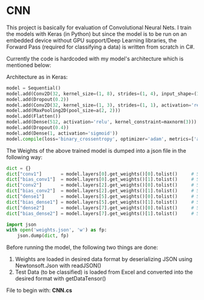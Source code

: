 # CNN
This project is basically for evaluation of Convolutional Neural Nets. I train the models with Keras (in Python) but since the model is
to be run on an embedded device without GPU support/Deep Learning libraries, the Forward Pass (required for classifying a data) is written
from scratch in C#.

Currently the code is hardcoded with my model's architecture which is mentioned below:

Architecture as in Keras:

```python
model = Sequential()
model.add(Conv2D(32, kernel_size=(1, 8), strides=(1, 4), input_shape=(16, 32, 1), padding='same', activation='relu', kernel_constraint=maxnorm(3), data_format='channels_last'))
model.add(Dropout(0.2))
model.add(Conv2D(32, kernel_size=(1, 3), strides=(1, 1), activation='relu', padding='same', kernel_constraint=maxnorm(3)))\
model.add(MaxPooling2D(pool_size=a(2, 2)))
model.add(Flatten())
model.add(Dense(512, activation='relu', kernel_constraint=maxnorm(3)))
model.add(Dropout(0.4))
model.add(Dense(1, activation='sigmoid'))
model.compile(loss='binary_crossentropy', optimizer='adam', metrics=['accuracy'])
```

The Weights of the above trained model is dumped into a json file in the following way:
```python
dict = {}
dict["conv1"]       = model.layers[0].get_weights()[0].tolist()     # Shape: (1, 8, 1, 32)
dict["bias_conv1"]  = model.layers[0].get_weights()[1].tolist()     # Shape: (32,)
dict["conv2"]       = model.layers[2].get_weights()[0].tolist()     # Shape: (1, 3, 32, 32)
dict["bias_conv2"]  = model.layers[2].get_weights()[1].tolist()     # Shape: (32,)
dict["dense1"]      = model.layers[5].get_weights()[0].tolist()     # Shape: (1024, 512)
dict["bias_dense1"] = model.layers[5].get_weights()[1].tolist()     # Shape: (512,)
dict["dense2"]      = model.layers[7].get_weights()[0].tolist()     # Shape: (512, 1)
dict["bias_dense2"] = model.layers[7].get_weights()[1].tolist()     # Shape: (1,)

import json
with open('weights.json', 'w') as fp:
    json.dump(dict, fp)
```

Before running the model, the following two things are done:
1. Weights are loaded in desired data format by deserializing JSON using Newtonsoft.Json with readJSON() 
2. Test Data (to be classified) is loaded from Excel and converted into the desired format with getDataTensor()

File to begin with: **CNN.cs**
